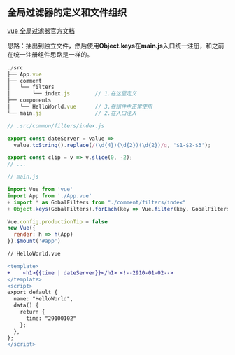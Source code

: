 ## 全局过滤器的定义和文件组织

[vue 全局过滤器官方文档](https://cn.vuejs.org/v2/api/#Vue-filter)

思路：抽出到独立文件，然后使用**Object.keys**在**main.js**入口统一注册，和之前在统一注册组件思路是一样的。

```javascript
./src
├── App.vue
├── comment
│   └── filters
│       └── index.js        // 1.在这里定义
├── components
│   └── HelloWorld.vue      // 3.在组件中正常使用
└── main.js                 // 2.在入口注入
```

```javascript
// .src/common/filters/index.js

export const dateServer = value =>
  value.toString().replace(/(\d{4})(\d{2})(\d{2})/g, '$1-$2-$3');

export const clip = v => v.slice(0, -2);
// ...
```

```javascript
// main.js

import Vue from 'vue'
import App from './App.vue'
+ import * as GobalFilters from "./comment/filters/index"
+ Object.keys(GobalFilters).forEach(key => Vue.filter(key, GobalFilters[key]))

Vue.config.productionTip = false
new Vue({
  render: h => h(App)
}).$mount('#app')
```

```diff
// HelloWorld.vue

<template>
+    <h1>{{time | dateServer}}</h1> <!--2910-01-02-->
</template>
<script>
export default {
  name: "HelloWorld",
  data() {
    return {
      time: "29100102"
    };
  },
};
</script>
```
